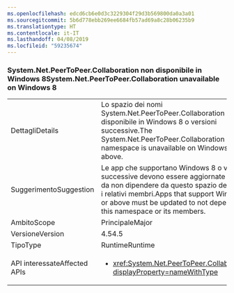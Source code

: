 ```yaml
---
ms.openlocfilehash: edcd6cb6e0d3c3229304f29d3b569800da0a3a01
ms.sourcegitcommit: 5b6d778ebb269ee6684fb57ad69a8c28b06235b9
ms.translationtype: HT
ms.contentlocale: it-IT
ms.lasthandoff: 04/08/2019
ms.locfileid: "59235674"
---
```

### <a name="systemnetpeertopeercollaboration-unavailable-on-windows-8"></a><span data-ttu-id="b8c8c-101">System.Net.PeerToPeer.Collaboration non disponibile in Windows 8</span><span class="sxs-lookup"><span data-stu-id="b8c8c-101">System.Net.PeerToPeer.Collaboration unavailable on Windows 8</span></span>

|   |   |
|---|---|
|<span data-ttu-id="b8c8c-102">Dettagli</span><span class="sxs-lookup"><span data-stu-id="b8c8c-102">Details</span></span>|<span data-ttu-id="b8c8c-103">Lo spazio dei nomi System.Net.PeerToPeer.Collaboration non è disponibile in Windows 8 o versioni successive.</span><span class="sxs-lookup"><span data-stu-id="b8c8c-103">The System.Net.PeerToPeer.Collaboration namespace is unavailable on Windows 8 or above.</span></span>|
|<span data-ttu-id="b8c8c-104">Suggerimento</span><span class="sxs-lookup"><span data-stu-id="b8c8c-104">Suggestion</span></span>|<span data-ttu-id="b8c8c-105">Le app che supportano Windows 8 o versioni successive devono essere aggiornate in modo da non dipendere da questo spazio dei nomi o i relativi membri.</span><span class="sxs-lookup"><span data-stu-id="b8c8c-105">Apps that support Windows 8 or above must be updated to not depend on this namespace or its members.</span></span>|
|<span data-ttu-id="b8c8c-106">Ambito</span><span class="sxs-lookup"><span data-stu-id="b8c8c-106">Scope</span></span>|<span data-ttu-id="b8c8c-107">Principale</span><span class="sxs-lookup"><span data-stu-id="b8c8c-107">Major</span></span>|
|<span data-ttu-id="b8c8c-108">Versione</span><span class="sxs-lookup"><span data-stu-id="b8c8c-108">Version</span></span>|<span data-ttu-id="b8c8c-109">4.5</span><span class="sxs-lookup"><span data-stu-id="b8c8c-109">4.5</span></span>|
|<span data-ttu-id="b8c8c-110">Tipo</span><span class="sxs-lookup"><span data-stu-id="b8c8c-110">Type</span></span>|<span data-ttu-id="b8c8c-111">Runtime</span><span class="sxs-lookup"><span data-stu-id="b8c8c-111">Runtime</span></span>|
|<span data-ttu-id="b8c8c-112">API interessate</span><span class="sxs-lookup"><span data-stu-id="b8c8c-112">Affected APIs</span></span>|<ul><li><xref:System.Net.PeerToPeer.Collaboration?displayProperty=nameWithType></li></ul>|
